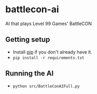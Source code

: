 battlecon-ai
============

AI that plays Level 99 Games' BattleCON

## Getting setup
- Install [pip](https://pip.pypa.io/) if you don't already have it.
- `pip install -r requirements.txt`

## Running the AI
- `python src/BattleConAIFull.py`